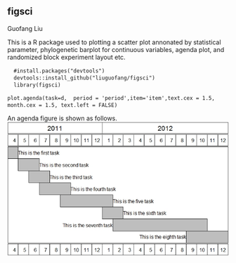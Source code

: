 ## figsci
Guofang Liu

This is a R package used to plotting a scatter plot annonated by statistical parameter, phylogenetic barplot for continuous variables, agenda plot, and randomized block experiment layout etc. 


```{R,results="hide",warning=FALSE,message = FALSE}
  #install.packages("devtools")
  devtools::install_github("liuguofang/figsci")
  library(figsci)
```

```{R,results="hide",warning=FALSE,message = FALSE}
plot.agenda(task=d,  period = 'period',item='item',text.cex = 1.5, month.cex = 1.5, text.left = FALSE) 
```

An agenda figure is shown as follows.
![alt text](https://github.com/liuguofang/figsci/blob/master/agenda.jpg)
